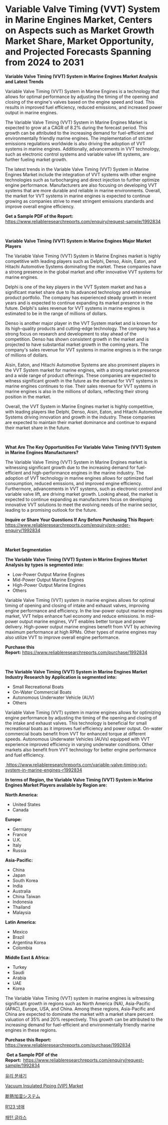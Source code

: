 <p><h1>Variable Valve Timing (VVT) System in Marine Engines Market, Centers on Aspects such as Market Growth Market Share, Market Opportunity, and Projected Forecasts Spanning from 2024 to 2031</h1></p><p><strong>Variable Valve Timing (VVT) System in Marine Engines Market Analysis and Latest Trends</strong></p>
<p><p>Variable Valve Timing (VVT) System in Marine Engines is a technology that allows for optimal performance by adjusting the timing of the opening and closing of the engine's valves based on the engine speed and load. This results in improved fuel efficiency, reduced emissions, and increased power output in marine engines. </p><p>The Variable Valve Timing (VVT) System in Marine Engines Market is expected to grow at a CAGR of 8.2% during the forecast period. This growth can be attributed to the increasing demand for fuel-efficient and environmentally friendly marine engines. The implementation of stricter emissions regulations worldwide is also driving the adoption of VVT systems in marine engines. Additionally, advancements in VVT technology, such as electronic control systems and variable valve lift systems, are further fueling market growth.</p><p>The latest trends in the Variable Valve Timing (VVT) System in Marine Engines Market include the integration of VVT systems with other engine technologies such as turbocharging and direct injection to further optimize engine performance. Manufacturers are also focusing on developing VVT systems that are more durable and reliable in marine environments. Overall, the market for VVT systems in marine engines is expected to continue growing as companies strive to meet stringent emissions standards and improve overall engine efficiency.</p></p>
<p><strong>Get a Sample PDF of the Report:&nbsp;</strong> <a href="https://www.reliableresearchreports.com/enquiry/request-sample/1992834">https://www.reliableresearchreports.com/enquiry/request-sample/1992834</a></p>
<p>&nbsp;</p>
<p><strong>Variable Valve Timing (VVT) System in Marine Engines Major Market Players</strong></p>
<p><p>The Variable Valve Timing (VVT) System in Marine Engines market is highly competitive with leading players such as Delphi, Denso, Aisin, Eaton, and Hitachi Automotive Systems dominating the market. These companies have a strong presence in the global market and offer innovative VVT systems for marine engines.</p><p>Delphi is one of the key players in the VVT System market and has a significant market share due to its advanced technology and extensive product portfolio. The company has experienced steady growth in recent years and is expected to continue expanding its market presence in the future. Delphi's sales revenue for VVT systems in marine engines is estimated to be in the range of millions of dollars.</p><p>Denso is another major player in the VVT System market and is known for its high-quality products and cutting-edge technology. The company has a strong focus on research and development to stay ahead of the competition. Denso has shown consistent growth in the market and is projected to have substantial market growth in the coming years. The company's sales revenue for VVT systems in marine engines is in the range of millions of dollars.</p><p>Aisin, Eaton, and Hitachi Automotive Systems are also prominent players in the VVT System market for marine engines, with a strong market presence and a wide range of product offerings. These companies are expected to witness significant growth in the future as the demand for VVT systems in marine engines continues to rise. Their sales revenue for VVT systems in marine engines is also in the millions of dollars, reflecting their strong position in the market.</p><p>Overall, the VVT System in Marine Engines market is highly competitive, with leading players like Delphi, Denso, Aisin, Eaton, and Hitachi Automotive Systems driving innovation and growth in the industry. These companies are expected to maintain their market dominance and continue to expand their market share in the future.</p></p>
<p>&nbsp;</p>
<p><strong>What Are The Key Opportunities For Variable Valve Timing (VVT) System in Marine Engines Manufacturers?</strong></p>
<p><p>The Variable Valve Timing (VVT) System in Marine Engines market is witnessing significant growth due to the increasing demand for fuel-efficient and high-performance engines in the marine industry. The adoption of VVT technology in marine engines allows for optimized fuel consumption, reduced emissions, and improved engine efficiency. Furthermore, advancements in VVT systems, such as electronic control and variable valve lift, are driving market growth. Looking ahead, the market is expected to continue expanding as manufacturers focus on developing innovative VVT solutions to meet the evolving needs of the marine sector, leading to a promising outlook for the future.</p></p>
<p><strong>Inquire or Share Your Questions If Any Before Purchasing This Report:</strong> <a href="https://www.reliableresearchreports.com/enquiry/pre-order-enquiry/1992834">https://www.reliableresearchreports.com/enquiry/pre-order-enquiry/1992834</a></p>
<p>&nbsp;</p>
<p><strong>Market Segmentation</strong></p>
<p><strong>The Variable Valve Timing (VVT) System in Marine Engines Market Analysis by types is segmented into:</strong></p>
<p><ul><li>Low-Power Output Marine Engines</li><li>Mid-Power Output Marine Engines</li><li>High-Power Output Marine Engines</li><li>Others</li></ul></p>
<p><p>Variable Valve Timing (VVT) system in marine engines allows for optimal timing of opening and closing of intake and exhaust valves, improving engine performance and efficiency. In the low-power output marine engines market, VVT helps enhance fuel economy and reduce emissions. In mid-power output marine engines, VVT enables better torque and power delivery. High-power output marine engines benefit from VVT by achieving maximum performance at high RPMs. Other types of marine engines may also utilize VVT to improve overall engine performance.</p></p>
<p><strong>Purchase this Report:&nbsp;</strong><a href="https://www.reliableresearchreports.com/purchase/1992834">https://www.reliableresearchreports.com/purchase/1992834</a></p>
<p>&nbsp;</p>
<p><strong>The Variable Valve Timing (VVT) System in Marine Engines Market Industry Research by Application is segmented into:</strong></p>
<p><ul><li>Small Recreational Boats</li><li>On-Water Commercial Boats</li><li>Autonomous Underwater Vehicle (AUV)</li><li>Others</li></ul></p>
<p><p>Variable Valve Timing (VVT) system in marine engines allows for optimizing engine performance by adjusting the timing of the opening and closing of the intake and exhaust valves. This technology is beneficial for small recreational boats as it improves fuel efficiency and power output. On-water commercial boats benefit from VVT for enhanced torque at different speeds. Autonomous Underwater Vehicles (AUVs) equipped with VVT experience improved efficiency in varying underwater conditions. Other markets also benefit from VVT technology for better engine performance and fuel efficiency.</p></p>
<p><a href="https://www.reliableresearchreports.com/variable-valve-timing-vvt-system-in-marine-engines-r1992834">&nbsp;https://www.reliableresearchreports.com/variable-valve-timing-vvt-system-in-marine-engines-r1992834</a></p>
<p><strong>In terms of Region, the Variable Valve Timing (VVT) System in Marine Engines Market Players available by Region are:</strong></p>
<p>
    <p> <strong> North America: </strong>
        <ul>
            <li>United States</li>
            <li>Canada</li>
        </ul>
        </p> 
    <p> <strong> Europe: </strong>
        <ul>
            <li>Germany</li>
            <li>France</li>
            <li>U.K.</li>
            <li>Italy</li>
            <li>Russia</li>
        </ul>
        </p> 
    <p> <strong> Asia-Pacific: </strong>
        <ul>
            <li>China</li>
            <li>Japan</li>
            <li>South Korea</li>
            <li>India</li>
            <li>Australia</li>
            <li>China Taiwan</li>
            <li>Indonesia</li>
            <li>Thailand</li>
            <li>Malaysia</li>
        </ul>
        </p> 
    <p> <strong> Latin America: </strong>
        <ul>
            <li>Mexico</li>
            <li>Brazil</li>
            <li>Argentina Korea</li>
            <li>Colombia</li>
        </ul>
        </p> 
    <p> <strong> Middle East & Africa: </strong>
        <ul>
            <li>Turkey</li>
            <li>Saudi</li>
            <li>Arabia</li>
            <li>UAE</li>
            <li>Korea</li>
        </ul>
    </p>
    </p>
<p><p>The Variable Valve Timing (VVT) system in marine engines is witnessing significant growth in regions such as North America (NA), Asia-Pacific (APAC), Europe, USA, and China. Among these regions, Asia-Pacific and China are expected to dominate the market with a market share percent valuation of 35% and 20% respectively. This growth can be attributed to the increasing demand for fuel-efficient and environmentally friendly marine engines in these regions.</p></p>
<p><strong>Purchase this Report: </strong><a href="https://www.reliableresearchreports.com/purchase/1992834">https://www.reliableresearchreports.com/purchase/1992834</a></p>
<p>&nbsp;<strong>Get a Sample PDF of the Report:&nbsp;&nbsp;</strong><a href="https://www.reliableresearchreports.com/enquiry/request-sample/1992834">https://www.reliableresearchreports.com/enquiry/request-sample/1992834</a></p>
<p><strong></strong></p>
<p><p><a href="https://medium.com/@jaleelweissnat2022/%EC%9C%A0%EB%A6%AC-%EB%B6%84%EC%87%84%EA%B8%B0-%EA%B8%B0%EA%B3%84-%EC%8B%9C%EC%9E%A5-%EB%B6%84%EC%84%9D-%EA%B8%80%EB%A1%9C%EB%B2%8C-%EC%82%B0%EC%97%85-%EC%A0%84%EB%A7%9D-%EB%B0%8F-%EC%98%88%EC%B8%A1-2024%EB%85%84%EB%B6%80%ED%84%B0-2031%EB%85%84%EA%B9%8C%EC%A7%80-40c77388e194">유리 분쇄기</a></p><p><a href="https://github.com/NorbertYates/Market-Research-Report-List-4/blob/main/vacuum-insulated-piping-vip-market.md">Vacuum Insulated Piping (VIP) Market</a></p><p><a href="https://github.com/AylinBeier/Market-Research-Report-List-1/blob/main/292813445802.md">断熱加湿システム</a></p><p><a href="https://github.com/jntpkh496620/Market-Research-Report-List-2/blob/main/998858741690.md">R123 냉매</a></p><p><a href="https://medium.com/@londonacobson5656/%ED%8C%A8%ED%84%B4-%EC%9C%A0%EB%A6%AC-%EC%8B%9C%EC%9E%A5-%EC%9D%B8%EC%82%AC%EC%9D%B4%ED%8A%B8-%EC%8B%9C%EC%9E%A5-%EB%8F%99%ED%96%A5-%EC%84%B1%EC%9E%A5-2024%EB%85%84%EB%B6%80%ED%84%B0-2031%EB%85%84%EA%B9%8C%EC%A7%80-%EC%98%88%EC%B8%A1%EB%90%9C-%EA%B2%83-d814944c9628">패턴 글라스</a></p></p>
